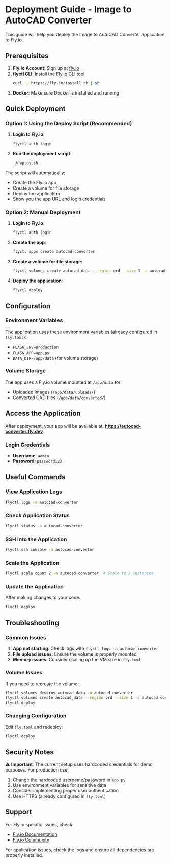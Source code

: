 # Deployment Guide - Image to AutoCAD Converter

This guide will help you deploy the Image to AutoCAD Converter application to Fly.io.

## Prerequisites

1. **Fly.io Account**: Sign up at [fly.io](https://fly.io)
2. **flyctl CLI**: Install the Fly.io CLI tool
   ```bash
   curl -L https://fly.io/install.sh | sh
   ```
3. **Docker**: Make sure Docker is installed and running

## Quick Deployment

### Option 1: Using the Deploy Script (Recommended)

1. **Login to Fly.io**:
   ```bash
   flyctl auth login
   ```

2. **Run the deployment script**:
   ```bash
   ./deploy.sh
   ```

The script will automatically:
- Create the Fly.io app
- Create a volume for file storage
- Deploy the application
- Show you the app URL and login credentials

### Option 2: Manual Deployment

1. **Login to Fly.io**:
   ```bash
   flyctl auth login
   ```

2. **Create the app**:
   ```bash
   flyctl apps create autocad-converter
   ```

3. **Create a volume for file storage**:
   ```bash
   flyctl volumes create autocad_data --region ord --size 1 -a autocad-converter
   ```

4. **Deploy the application**:
   ```bash
   flyctl deploy
   ```

## Configuration

### Environment Variables

The application uses these environment variables (already configured in `fly.toml`):
- `FLASK_ENV=production`
- `FLASK_APP=app.py`
- `DATA_DIR=/app/data` (for volume storage)

### Volume Storage

The app uses a Fly.io volume mounted at `/app/data` for:
- Uploaded images (`/app/data/uploads/`)
- Converted CAD files (`/app/data/converted/`)

## Access the Application

After deployment, your app will be available at:
**https://autocad-converter.fly.dev**

### Login Credentials
- **Username**: `admin`
- **Password**: `password123`

## Useful Commands

### View Application Logs
```bash
flyctl logs -a autocad-converter
```

### Check Application Status
```bash
flyctl status -a autocad-converter
```

### SSH into the Application
```bash
flyctl ssh console -a autocad-converter
```

### Scale the Application
```bash
flyctl scale count 2 -a autocad-converter  # Scale to 2 instances
```

### Update the Application
After making changes to your code:
```bash
flyctl deploy
```

## Troubleshooting

### Common Issues

1. **App not starting**: Check logs with `flyctl logs -a autocad-converter`
2. **File upload issues**: Ensure the volume is properly mounted
3. **Memory issues**: Consider scaling up the VM size in `fly.toml`

### Volume Issues

If you need to recreate the volume:
```bash
flyctl volumes destroy autocad_data -a autocad-converter
flyctl volumes create autocad_data --region ord --size 1 -a autocad-converter
flyctl deploy
```

### Changing Configuration

Edit `fly.toml` and redeploy:
```bash
flyctl deploy
```

## Security Notes

⚠️ **Important**: The current setup uses hardcoded credentials for demo purposes. For production use:

1. Change the hardcoded username/password in `app.py`
2. Use environment variables for sensitive data
3. Consider implementing proper user authentication
4. Use HTTPS (already configured in `fly.toml`)

## Support

For Fly.io specific issues, check:
- [Fly.io Documentation](https://fly.io/docs/)
- [Fly.io Community](https://community.fly.io/)

For application issues, check the logs and ensure all dependencies are properly installed.
